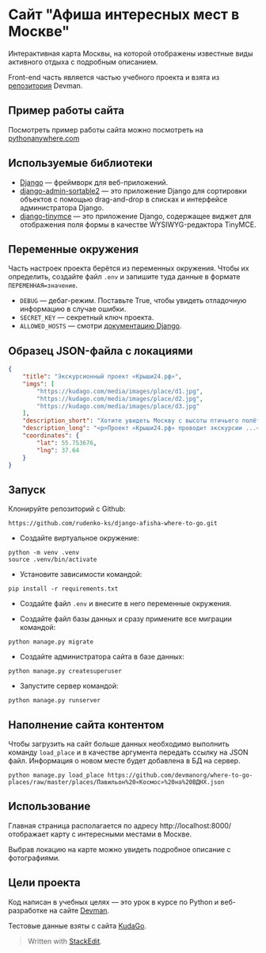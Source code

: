 # Сайт "Афиша интересных мест в Москве"
Интерактивная карта Москвы, на которой отображены известные виды активного отдыха с подробным описанием.

Front-end часть является частью учебного проекта и взята из [репозитория](https://github.com/devmanorg/where-to-go-frontend) Devman.

## Пример работы сайта
Посмотреть пример работы сайта можно посмотреть на [pythonanywhere.com](http://kawabanga.pythonanywhere.com/)

## Используемые библиотеки

-   [Django](https://www.djangoproject.com/)  — фреймворк для веб-приложений.
-   [django-admin-sortable2](https://django-admin-sortable2.readthedocs.io/en/latest/index.html)  — это приложение Django для сортировки объектов с помощью drag-and-drop в списках и интерфейсе администратора Django.
-   [django-tinymce](https://github.com/jazzband/django-tinymce)  — это приложение Django, содержащее виджет для отображения поля формы в качестве WYSIWYG-редактора TinyMCE.


## Переменные окружения

Часть настроек проекта берётся из переменных окружения. Чтобы их определить, создайте файл `.env` и запишите туда данные в формате `ПЕРЕМЕННАЯ=значение`.

- `DEBUG`  — дебаг-режим. Поставьте True, чтобы увидеть отладочную информацию в случае ошибки.
- `SECRET_KEY`  — секретный ключ проекта.
- `ALLOWED_HOSTS`  — смотри  [документацию Django](https://docs.djangoproject.com/en/3.2/ref/settings/#allowed-hosts).

## Образец JSON-файла с локациями

```json
{
    "title": "Экскурсионный проект «Крыши24.рф»",
    "imgs": [
        "https://kudago.com/media/images/place/d1.jpg",
        "https://kudago.com/media/images/place/d2.jpg",
        "https://kudago.com/media/images/place/d3.jpg"
    ],
    "description_short": "Хотите увидеть Москву с высоты птичьего полёта?",
    "description_long": "<p>Проект «Крыши24.рф» проводит экскурсии ...</p>",
    "coordinates": {
        "lat": 55.753676,
        "lng": 37.64
    }
}
```

## Запуск

 Клонируйте репозиторий с Github:
```shell
https://github.com/rudenko-ks/django-afisha-where-to-go.git
```
- Создайте виртуальное окружение:
```shell
python -m venv .venv
source .venv/bin/activate
```

- Установите зависимости командой:
```shell
pip install -r requirements.txt
```
    
- Создайте файл  `.env`  и внесите в него переменные окружения.
    
- Создайте файл базы данных и сразу примените все миграции командой:
```shell
python manage.py migrate
```
    
- Создайте администратора сайта в базе данных:
```shell
python manage.py createsuperuser
```
- Запустите сервер командой:
```shell
python manage.py runserver
```

## Наполнение сайта контентом

Чтобы загрузить на сайт больше данных необходимо выполнить команду `load_place` и в качестве аргумента передать ссылку на JSON файл.  Информация о новом месте будет добавлена в БД на сервер.

```shell
python manage.py load_place https://github.com/devmanorg/where-to-go-places/raw/master/places/Павильон%20«Космос»%20на%20ВДНХ.json
```

## Использование

Главная страница располагается по адресу http://localhost:8000/ отображает карту с интересными местами в Москве.

Выбрав локацию на карте можно увидеть подробное описание с фотографиями.

## Цели проекта

Код написан в учебных целях — это урок в курсе по Python и веб-разработке на сайте  [Devman](https://dvmn.org/).

Тестовые данные взяты с сайта  [KudaGo](https://kudago.com/).
> Written with [StackEdit](https://stackedit.io/).
